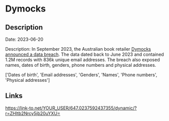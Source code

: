 # Dymocks

## Description

Date: 2023-06-20

Description:
In September 2023, the Australian book retailer <a href="https://www.abc.net.au/news/2023-09-08/dymocks-warns-customers-after-information-leaked-to-dark-web/102833430" target="_blank" rel="noopener">Dymocks announced a data breach</a>. The data dated back to June 2023 and contained 1.2M records with 836k unique email addresses. The breach also exposed names, dates of birth, genders, phone numbers and physical addresses.


['Dates of birth', 'Email addresses', 'Genders', 'Names', 'Phone numbers', 'Physical addresses']

## Links

https://link-to.net/YOUR_USER/647.0237592437355/dynamic/?r=ZHltb2Nrcy5jb20uYXU=